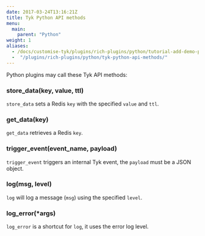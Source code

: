 ```yaml
---
date: 2017-03-24T13:16:21Z
title: Tyk Python API methods
menu:
  main:
    parent: "Python"
weight: 1 
aliases:
  - /docs/customise-tyk/plugins/rich-plugins/python/tutorial-add-demo-plugin-api/
  -  "/plugins/rich-plugins/python/tyk-python-api-methods/"
---
```


Python plugins may call these Tyk API methods:

### store_data(key, value, ttl)

`store_data` sets a Redis `key` with the specified `value` and `ttl`.

### get_data(key)

`get_data` retrieves a Redis `key`.

### trigger_event(event_name, payload)

`trigger_event` triggers an internal Tyk event, the `payload` must be a JSON object.

### log(msg, level)

`log` will log a message (`msg`) using the specified `level`.

### log_error(*args)

`log_error` is a shortcut for `log`, it uses the error log level.
